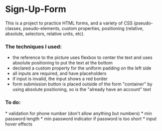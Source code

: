 # Sign-Up-Form

This is a project to practice HTML forms, and a variety of CSS (pseudo-classes, pseudo-elements, custom properties, positioning (relative, absolute, selectors, relative units, etc).

<h3>The techniques I used:</h3>

* the reference to the picture uses flexbox to center the text and uses absolute positioning to put the text at the bottom
* declared a custom property for the uniform padding on the left side
* all inputs are required, and have placeholders
* if input is invalid, the input shows a red border
* form submission button is placed outside of the form "container" by using absolute positioning, so is the "already have an account" text

<h3>To do:</h3>
* validation for phone number (don't allow anything but numbers)
* min password length
* min password indicator if password is too short
* input hover effects